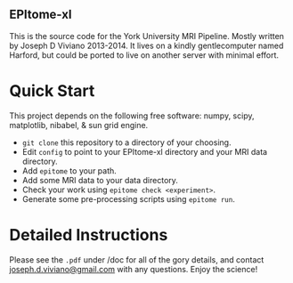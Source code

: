 ## EPItome-xl

This is the source code for the York University MRI Pipeline. Mostly written by Joseph D Viviano 2013-2014. It lives on a kindly gentlecomputer named Harford, but could be ported to live on another server with minimal effort.

# Quick Start
This project depends on the following free software: numpy, scipy, matplotlib, nibabel, & sun grid engine.

+ `git clone` this repository to a directory of your choosing.
+ Edit `config` to point to your EPItome-xl directory and your MRI data directory.
+ Add `epitome` to your path.
+ Add some MRI data to your data directory.
+ Check your work using `epitome check <experiment>`.
+ Generate some pre-processing scripts using `epitome run`.

# Detailed Instructions
Please see the `.pdf` under /doc for all of the gory details, and contact joseph.d.viviano@gmail.com with any questions. Enjoy the science!


